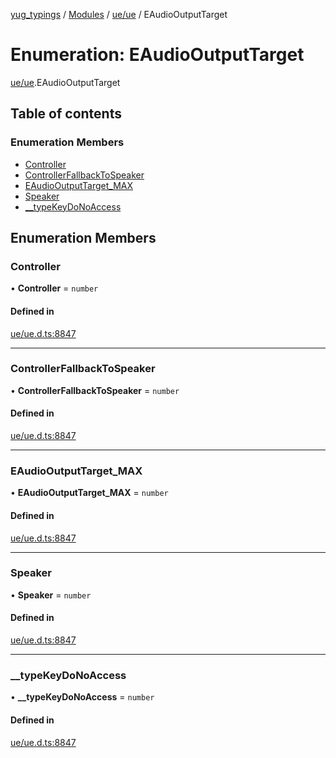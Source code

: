 [yug_typings](../README.md) / [Modules](../modules.md) / [ue/ue](../modules/ue_ue.md) / EAudioOutputTarget

# Enumeration: EAudioOutputTarget

[ue/ue](../modules/ue_ue.md).EAudioOutputTarget

## Table of contents

### Enumeration Members

- [Controller](ue_ue.EAudioOutputTarget.md#controller)
- [ControllerFallbackToSpeaker](ue_ue.EAudioOutputTarget.md#controllerfallbacktospeaker)
- [EAudioOutputTarget\_MAX](ue_ue.EAudioOutputTarget.md#eaudiooutputtarget_max)
- [Speaker](ue_ue.EAudioOutputTarget.md#speaker)
- [\_\_typeKeyDoNoAccess](ue_ue.EAudioOutputTarget.md#__typekeydonoaccess)

## Enumeration Members

### Controller

• **Controller** = `number`

#### Defined in

[ue/ue.d.ts:8847](https://github.com/YugMetaverse/yug_typings/blob/b7d9b19/ue/ue.d.ts#L8847)

___

### ControllerFallbackToSpeaker

• **ControllerFallbackToSpeaker** = `number`

#### Defined in

[ue/ue.d.ts:8847](https://github.com/YugMetaverse/yug_typings/blob/b7d9b19/ue/ue.d.ts#L8847)

___

### EAudioOutputTarget\_MAX

• **EAudioOutputTarget\_MAX** = `number`

#### Defined in

[ue/ue.d.ts:8847](https://github.com/YugMetaverse/yug_typings/blob/b7d9b19/ue/ue.d.ts#L8847)

___

### Speaker

• **Speaker** = `number`

#### Defined in

[ue/ue.d.ts:8847](https://github.com/YugMetaverse/yug_typings/blob/b7d9b19/ue/ue.d.ts#L8847)

___

### \_\_typeKeyDoNoAccess

• **\_\_typeKeyDoNoAccess** = `number`

#### Defined in

[ue/ue.d.ts:8847](https://github.com/YugMetaverse/yug_typings/blob/b7d9b19/ue/ue.d.ts#L8847)
